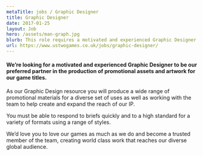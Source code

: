 ```yaml
---
metaTitle: jobs / Graphic Designer
title: Graphic Designer
date: 2017-01-25
layout: Job
hero: /assets/man-graph.jpg
blurb: This role requires a motivated and experienced Graphic Designer to help create promotional assets and artwork for our game titles.
url: https://www.ustwogames.co.uk/jobs/graphic-designer/
---
```


<div class="content-box squashed">

#### We’re looking for a motivated and experienced Graphic Designer to be our preferred partner in the production of promotional assets and artwork for our game titles.

As our Graphic Design resource you will produce a wide range of promotional materials for a diverse set of uses as well as working with the team to help create and expand the reach of our IP.

You must be able to respond to briefs quickly and to a high standard for a variety of formats using a range of styles.

We’d love you to love our games as much as we do and become a trusted member of the team, creating world class work that reaches our diverse global audience.

</div>
